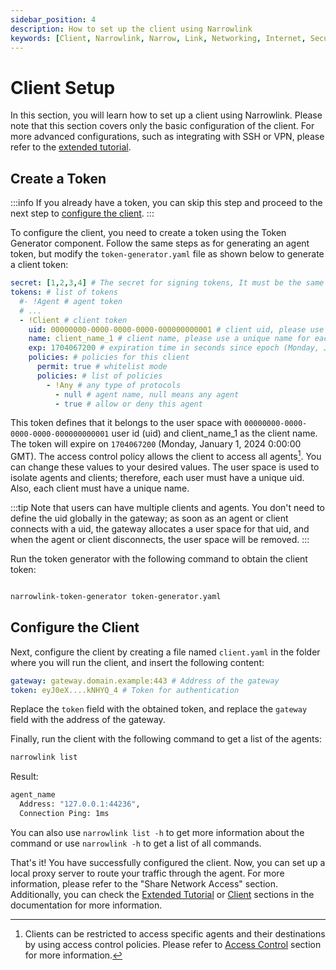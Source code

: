 ```yaml
---
sidebar_position: 4
description: How to set up the client using Narrowlink
keywords: [Client, Narrowlink, Narrow, Link, Networking, Internet, Security, Privacy, Open Source, Self-hosted, Tutorial, How-to, Guide, Nat, Firewall, Proxy, Reverse Proxy, Tunnel]
---
```


# Client Setup
In this section, you will learn how to set up a client using Narrowlink. Please note that this section covers only the basic configuration of the client. For more advanced configurations, such as integrating with SSH or VPN, please refer to the [extended tutorial](/docs/category/extended-tutorial/).

## Create a Token

:::info
If you already have a token, you can skip this step and proceed to the next step to [configure the client](#configure-the-client).
:::


To configure the client, you need to create a token using the Token Generator component. Follow the same steps as for generating an agent token, but modify the `token-generator.yaml` file as shown below to generate a client token:

```yaml
secret: [1,2,3,4] # The secret for signing tokens, It must be the same as the gateway token secret, it is as byte array
tokens: # list of tokens
  #- !Agent # agent token
  # ...
  - !Client # client token
    uid: 00000000-0000-0000-0000-000000000001 # client uid, please use a unique uid for each user
    name: client_name_1 # client name, please use a unique name for each client (not effective yet)
    exp: 1704067200 # expiration time in seconds since epoch (Monday, January 1, 2024 0:00:00 GMT)
    policies: # policies for this client
      permit: true # whitelist mode
      policies: # list of policies
        - !Any # any type of protocols
          - null # agent name, null means any agent
          - true # allow or deny this agent
```
This token defines that it belongs to the user space with `00000000-0000-0000-0000-000000000001` user id (uid) and client_name_1 as the client name. The token will expire on `1704067200` (Monday, January 1, 2024 0:00:00 GMT). The access control policy allows the client to access all agents[^1]. You can change these values to your desired values. The user space is used to isolate agents and clients; therefore, each user must have a unique uid. Also, each client must have a unique name.

:::tip
Note that users can have multiple clients and agents. You don't need to define the uid globally in the gateway; as soon as an agent or client connects with a uid, the gateway allocates a user space for that uid, and when the agent or client disconnects, the user space will be removed.
:::

Run the token generator with the following command to obtain the client token:

```bash

narrowlink-token-generator token-generator.yaml
```

## Configure the Client
Next, configure the client by creating a file named `client.yaml` in the folder where you will run the client, and insert the following content:

```yaml
gateway: gateway.domain.example:443 # Address of the gateway
token: eyJ0eX....kNHYQ_4 # Token for authentication
```

Replace the `token` field with the obtained token, and replace the `gateway` field with the address of the gateway.

Finally, run the client with the following command to get a list of the agents:


```bash
narrowlink list
```
Result:
```bash
agent_name
  Address: "127.0.0.1:44236",
  Connection Ping: 1ms
```

You can also use `narrowlink list -h` to get more information about the command or use `narrowlink -h` to get a list of all commands.


That's it! You have successfully configured the client. Now, you can set up a local proxy server to route your traffic through the agent. For more information, please refer to the "Share Network Access" section. Additionally, you can check the [Extended Tutorial](/docs/category/extended-tutorial/) or [Client](/docs/client) sections in the documentation for more information.




[^1]: Clients can be restricted to access specific agents and their destinations by using access control policies. Please refer to [Access Control](/docs/extended-tutorial/access-control) section for more information.
